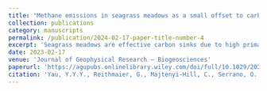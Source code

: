 ```yaml
---
title: "Methane emissions in seagrass meadows as a small offset to carbon sequestration"
collection: publications
category: manuscripts
permalink: /publication/2024-02-17-paper-title-number-4
excerpt: 'Seagrass meadows are effective carbon sinks due to high primary production and sequestration in sediments. However, methane (CH4) emissions can partially counteract their carbon sink capacity. Here, we measured diffusive sediment-water and sea-air CO2 and CH4 fluxes in a coastal embayment dominated by Posidonia oceanica in the Mediterranean Sea. High-resolution timeseries observations revealed large spatial and temporal variability in CH4 concentrations (2–36 nM). Lower sea-air CH4 emissions were observed in an area with dense seagrass meadows compared to patchy seagrass. A 6%−40% decrease of CH4 concentration in the surface water around noon indicates that photosynthesis likely limits CH4 fluxes. Sediments were the major CH4 source as implied from radon (a natural porewater tracer) observations and evidence for methanogenesis in deeper sediments. CH4 sediment-water fluxes (0.1 ± 0.1–0.4 ± 0.1 μmol m−2 d−1) were higher than average sea-air CH4 emissions (0.12 ± 0.10 μmol m−2 d−1), suggesting that dilution and CH4 oxidation in the water column could reduce net CH4 fluxes into the atmosphere. Overall, relatively low sea-air CH4 fluxes likely represent the net emissions from subtidal seagrass habitat not influenced by allochthonous CH4 sources. The local CH4 emissions in P. oceanica can offset less than 1% of the carbon burial in sediments (142 ± 69 g CO2eq m−2 yr−1). Combining our results with earlier observations in other seagrass meadows worldwide reveals that global CH4 emissions only offset a small fraction (<2%) of carbon sequestration in sediments from seagrass meadows.'
date: 2023-02-17
venue: 'Journal of Geophysical Research – Biogeosciences'
paperurl: 'https://agupubs.onlinelibrary.wiley.com/doi/full/10.1029/2022JG007295'
citation: 'Yau, Y.Y.Y., Reithmaier, G., Majtenyi-Hill, C., Serrano, O., Piñeiro-Juncal, N., Dahl, M., Mateo, M.A., Bonaglia, S. and Santos, I.R. (2023). Methane emissions in seagrass meadows as a small offset to carbon sequestration.  Journal of Geophysical Research – Biogeosciences. 128(6). '
---
```

